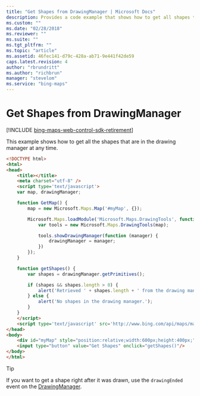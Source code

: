 ```yaml
---
title: "Get Shapes from DrawingManager | Microsoft Docs"
description: Provides a code example that shows how to get all shapes that are in the drawing manager at a given time.
ms.custom: ""
ms.date: "02/28/2018"
ms.reviewer: ""
ms.suite: ""
ms.tgt_pltfrm: ""
ms.topic: "article"
ms.assetid: 46fec141-d79c-428a-ab71-9e441f42de59
caps.latest.revision: 4
author: "rbrundritt"
ms.author: "richbrun"
manager: "stevelom"
ms.service: "bing-maps"
---
```


# Get Shapes from DrawingManager

[!INCLUDE [bing-maps-web-control-sdk-retirement](../../includes/bing-maps-web-control-sdk-retirement.md)]

This example shows how to get all the shapes that are in the drawing manager at any time. 

```html
<!DOCTYPE html>
<html>
<head>
    <title></title>
    <meta charset="utf-8" />
	<script type='text/javascript'>
    var map, drawingManager;

    function GetMap() {
        map = new Microsoft.Maps.Map('#myMap', {});

        Microsoft.Maps.loadModule('Microsoft.Maps.DrawingTools', function () {
            var tools = new Microsoft.Maps.DrawingTools(map);

            tools.showDrawingManager(function (manager) {
                drawingManager = manager;
            })
        });
    }

    function getShapes() {
        var shapes = drawingManager.getPrimitives();

        if (shapes && shapes.length > 0) {
            alert('Retrieved ' + shapes.length + ' from the drawing manager.');
        } else {
            alert('No shapes in the drawing manager.');
        }
    }
    </script>
    <script type='text/javascript' src='http://www.bing.com/api/maps/mapcontrol?callback=GetMap&key=[YOUR_BING_MAPS_KEY]' async defer></script>
</head>
<body>
    <div id="myMap" style="position:relative;width:600px;height:400px;"></div><br/>
    <input type="button" value="Get Shapes" onclick="getShapes()"/>
</body>
</html>
```

> [!TIP]
> If you want to get a shape right after it was drawn, use the `drawingEnded` event on the [DrawingManager](../../modules/drawing-tools-module/drawingmanager-class.md).